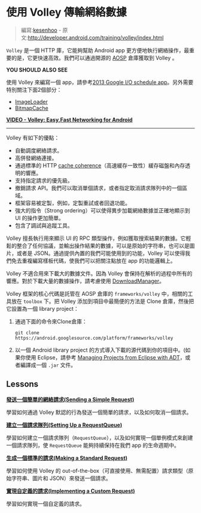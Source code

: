 # 使用 Volley 傳輸網絡數據

> 編寫:[kesenhoo](https://github.com/kesenhoo) - 原文:<http://developer.android.com/training/volley/index.html>

`Volley` 是一個 HTTP 庫，它能夠幫助 Android app 更方便地執行網絡操作，最重要的是，它更快速高效。我們可以通過開源的 [AOSP](https://android.googlesource.com/platform/frameworks/volley) 倉庫獲取到 Volley 。

**YOU SHOULD ALSO SEE**

使用 Volley 來編寫一個 app，請參考[2013 Google I/O schedule app](https://github.com/google/iosched)。另外需要特別關注下面2個部分：

* [ImageLoader](https://github.com/google/iosched/blob/master/android/src/main/java/com/google/android/apps/iosched/util/ImageLoader.java)
* [BitmapCache](https://github.com/google/iosched/blob/master/android/src/main/java/com/google/android/apps/iosched/util/BitmapCache.java)

[**VIDEO - Volley: Easy,Fast Networking for Android**](https://developers.google.com/events/io/sessions/325304728)
***
Volley 有如下的優點：

* 自動調度網絡請求。
* 高併發網絡連接。
* 通過標準的 HTTP [cache coherence](https://en.wikipedia.org/wiki/Cache_coherence)（高速緩存一致性）緩存磁盤和內存透明的響應。
* 支持指定請求的優先級。
* 撤銷請求 API。我們可以取消單個請求，或者指定取消請求隊列中的一個區域。
* 框架容易被定製，例如，定製重試或者回退功能。
* 強大的指令（Strong ordering）可以使得異步加載網絡數據並正確地顯示到 UI 的操作更加簡單。
* 包含了調試與追蹤工具。

Volley 擅長執行用來顯示 UI 的 RPC 類型操作，例如獲取搜索結果的數據。它輕鬆的整合了任何協議，並輸出操作結果的數據，可以是原始的字符串，也可以是圖片，或者是 JSON。通過提供內置的我們可能使用到的功能，Volley 可以使得我們免去重複編寫樣板代碼，使我們可以把關注點放在 app 的功能邏輯上。

Volley 不適合用來下載大的數據文件。因為 Volley 會保持在解析的過程中所有的響應。對於下載大量的數據操作，請考慮使用 [DownloadManager](http://developer.android.com/reference/android/app/DownloadManager.html)。

Volley 框架的核心代碼是託管在 AOSP 倉庫的 `frameworks/volley` 中，相關的工具放在 `toolbox` 下。把 Volley 添加到項目中最簡便的方法是 Clone 倉庫，然後把它設置為一個 library project：

1. 通過下面的命令來Clone倉庫：

    ```
    git clone https://android.googlesource.com/platform/frameworks/volley
    ```

2. 以一個 Android library project 的方式導入下載的源代碼到你的項目中。(如果你使用 Eclipse，請參考 <a href="http://developer.android.com/tools/projects/projects-eclipse.html)">Managing Projects from Eclipse with ADT</a>，或者編譯成一個 `.jar` 文件。

## Lessons

[**發送一個簡單的網絡請求(Sending a Simple Request)**](simple.html)

  學習如何通過 Volley 默認的行為發送一個簡單的請求，以及如何取消一個請求。

[**建立一個請求隊列(Setting Up a RequestQueue)**](request-queue.html)

  學習如何建立一個請求隊列（`RequestQueue`），以及如何實現一個單例模式來創建一個請求隊列，使 `RequestQueue` 能夠持續保持在我們 app 的生命週期中。

[**生成一個標準的請求(Making a Standard Request)**](request.html)

  學習如何使用 Volley 的 out-of-the-box（可直接使用、無需配置）請求類型（原始字符串、圖片和 JSON）來發送一個請求。

[**實現自定義的請求(Implementing a Custom Request)**](request-custom.html)

  學習如何實現一個自定義的請求。

